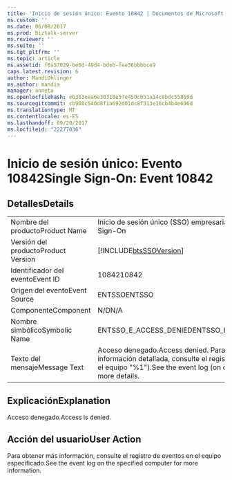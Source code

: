```yaml
---
title: 'Inicio de sesión único: Evento 10842 | Documentos de Microsoft'
ms.custom: ''
ms.date: 06/08/2017
ms.prod: biztalk-server
ms.reviewer: ''
ms.suite: ''
ms.tgt_pltfrm: ''
ms.topic: article
ms.assetid: f6a57029-be6d-49d4-bdeb-fee36bbbbce9
caps.latest.revision: 6
author: MandiOhlinger
ms.author: mandia
manager: anneta
ms.openlocfilehash: e6363eea6e30318e57e450cb51a14c8bdc55869d
ms.sourcegitcommit: cb908c540d8f1a692d01dc8f313e16cb4b4e696d
ms.translationtype: MT
ms.contentlocale: es-ES
ms.lasthandoff: 09/20/2017
ms.locfileid: "22277036"
---
```

# <a name="single-sign-on-event-10842"></a><span data-ttu-id="62f6f-102">Inicio de sesión único: Evento 10842</span><span class="sxs-lookup"><span data-stu-id="62f6f-102">Single Sign-On: Event 10842</span></span>
## <a name="details"></a><span data-ttu-id="62f6f-103">Detalles</span><span class="sxs-lookup"><span data-stu-id="62f6f-103">Details</span></span>  
  
|||  
|-|-|  
|<span data-ttu-id="62f6f-104">Nombre del producto</span><span class="sxs-lookup"><span data-stu-id="62f6f-104">Product Name</span></span>|<span data-ttu-id="62f6f-105">Inicio de sesión único (SSO) empresarial</span><span class="sxs-lookup"><span data-stu-id="62f6f-105">Enterprise Single Sign-On</span></span>|  
|<span data-ttu-id="62f6f-106">Versión del producto</span><span class="sxs-lookup"><span data-stu-id="62f6f-106">Product Version</span></span>|[!INCLUDE[btsSSOVersion](../includes/btsssoversion-md.md)]|  
|<span data-ttu-id="62f6f-107">Identificador del evento</span><span class="sxs-lookup"><span data-stu-id="62f6f-107">Event ID</span></span>|<span data-ttu-id="62f6f-108">10842</span><span class="sxs-lookup"><span data-stu-id="62f6f-108">10842</span></span>|  
|<span data-ttu-id="62f6f-109">Origen del evento</span><span class="sxs-lookup"><span data-stu-id="62f6f-109">Event Source</span></span>|<span data-ttu-id="62f6f-110">ENTSSO</span><span class="sxs-lookup"><span data-stu-id="62f6f-110">ENTSSO</span></span>|  
|<span data-ttu-id="62f6f-111">Componente</span><span class="sxs-lookup"><span data-stu-id="62f6f-111">Component</span></span>|<span data-ttu-id="62f6f-112">N/D</span><span class="sxs-lookup"><span data-stu-id="62f6f-112">N/A</span></span>|  
|<span data-ttu-id="62f6f-113">Nombre simbólico</span><span class="sxs-lookup"><span data-stu-id="62f6f-113">Symbolic Name</span></span>|<span data-ttu-id="62f6f-114">ENTSSO_E_ACCESS_DENIED</span><span class="sxs-lookup"><span data-stu-id="62f6f-114">ENTSSO_E_ACCESS_DENIED</span></span>|  
|<span data-ttu-id="62f6f-115">Texto del mensaje</span><span class="sxs-lookup"><span data-stu-id="62f6f-115">Message Text</span></span>|<span data-ttu-id="62f6f-116">Acceso denegado.</span><span class="sxs-lookup"><span data-stu-id="62f6f-116">Access denied.</span></span> <span data-ttu-id="62f6f-117">Para obtener información detallada, consulte el registro de eventos (en el equipo "%1").</span><span class="sxs-lookup"><span data-stu-id="62f6f-117">See the event log (on computer ‘%1’) for more details.</span></span>|  
  
## <a name="explanation"></a><span data-ttu-id="62f6f-118">Explicación</span><span class="sxs-lookup"><span data-stu-id="62f6f-118">Explanation</span></span>  
 <span data-ttu-id="62f6f-119">Acceso denegado.</span><span class="sxs-lookup"><span data-stu-id="62f6f-119">Access is denied.</span></span>  
  
## <a name="user-action"></a><span data-ttu-id="62f6f-120">Acción del usuario</span><span class="sxs-lookup"><span data-stu-id="62f6f-120">User Action</span></span>  
 <span data-ttu-id="62f6f-121">Para obtener más información, consulte el registro de eventos en el equipo especificado.</span><span class="sxs-lookup"><span data-stu-id="62f6f-121">See the event log on the specified computer for more information.</span></span>